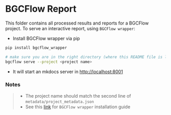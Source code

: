# BGCFlow Report
This folder contains all processed results and reports for a BGCFlow project. To serve an interactive report, using `BGCFlow wrapper`:
- Install BGCFlow wrapper via pip
```bash
pip install bgcflow_wrapper

# make sure you are in the right directory (where this README file is located)
bgcflow serve --project <project name>
```
- It will start an mkdocs server in [http://localhost:8001](http://localhost:8001)

### Notes
> * The project name should match the second line of `metadata/project_metadata.json`
> * See this [link](https://github.com/NBChub/bgcflow_wrapper) for `BGCFlow wrapper` installation guide
